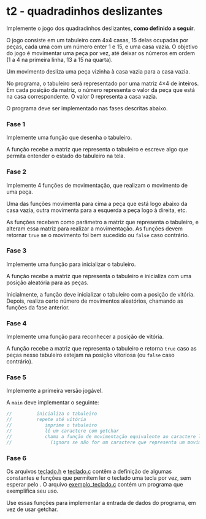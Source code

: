 # t2 - quadradinhos deslizantes

Implemente o jogo dos quadradinhos deslizantes, **como definido a seguir**.

O jogo consiste em um tabuleiro com 4x4 casas, 15 delas ocupadas por peças, cada uma com um número enter 1 e 15, e uma casa vazia. O objetivo do jogo é movimentar uma peça por vez, até deixar os números em ordem (1 a 4 na primeira linha, 13 a 15 na quarta).

Um movimento desliza uma peça vizinha à casa vazia para a casa vazia.

No programa, o tabuleiro será representado por uma matriz 4×4 de inteiros.
Em cada posição da matriz, o número representa o valor da peça que está na casa correspondente. O valor 0 representa a casa vazia.

O programa deve ser implementado nas fases descritas abaixo.

### Fase 1

Implemente uma função que desenha o tabuleiro.

A função recebe a matriz que representa o tabuleiro e escreve algo que permita entender o estado do tabuleiro na tela.

### Fase 2

Implemente 4 funções de movimentação, que realizam o movimento de uma peça.

Uma das funções movimenta para cima a peça que está logo abaixo da casa vazia, outra movimenta para a esquerda a peça logo à direita, etc.

As funções recebem como parâmetro a matriz que representa o tabuleiro, e alteram essa matriz para realizar a movimentação.
As funções devem retornar `true` se o movimento foi bem sucedido ou `false` caso contrário.

### Fase 3

Implemente uma função para inicializar o tabuleiro.

A função recebe a matriz que representa o tabuleiro e inicializa com uma posição aleatória para as peças.

Inicialmente, a função deve inicializar o tabuleiro com a posição de vitória.
Depois, realiza certo número de movimentos aleatórios, chamando as funções da fase anterior.

### Fase 4

Implemente uma função para reconhecer a posição de vitória.

A função recebe a matriz que representa o tabuleiro e retorna `true` caso as peças nesse tabuleiro estejam na posição vitoriosa (ou `false` caso contrário).

### Fase 5

Implemente a primeira versão jogável.

A `main` deve implementar o seguinte:
```c
//         inicializa o tabuleiro
//         repete até vitória
//            imprime o tabuleiro
//            lê um caractere com getchar
//            chama a função de movimentação equivalente ao caractere lido
//              (ignora se não for um caractere que representa um movimento)
```

### Fase 6

Os arquivos [teclado.h](Complementos/teclado.h) e [teclado.c](Complementos/teclado.c) contêm a definição de algumas constantes e funções que permitem ler o teclado uma tecla por vez, sem esperar pelo <enter>. O arquivo [exemplo_teclado.c](Complementos/exemplo_teclado.c) contém um programa que exemplifica seu uso.

Use essas funções para implementar a entrada de dados do programa, em vez de usar getchar.
